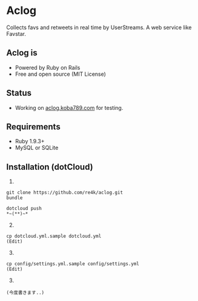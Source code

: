# Aclog
Collects favs and retweets in real time by UserStreams.
A web service like Favstar.

## Aclog is
* Powered by Ruby on Rails
* Free and open source (MIT License)

## Status
* Working on [aclog.koba789.com](http://aclog.koba789.com) for testing.

## Requirements
* Ruby 1.9.3+
* MySQL or SQLite

## Installation (dotCloud)
1.

    git clone https://github.com/re4k/aclog.git
    bundle
    
    dotcloud push
    *~(**)~*

2.

    cp dotcloud.yml.sample dotcloud.yml
    (Edit)

3.

    cp config/settings.yml.sample config/settings.yml
    (Edit)
3.

    (今度書きます..)

